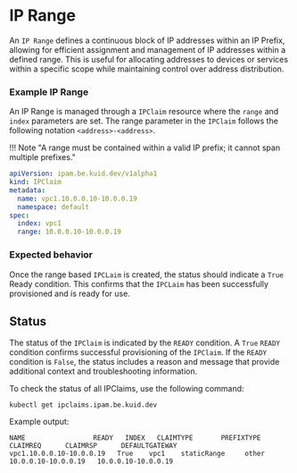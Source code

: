 # IP Range

An `IP Range` defines a continuous block of IP addresses within an IP Prefix, allowing for efficient assignment and management of IP addresses within a defined range. This is useful for allocating addresses to devices or services within a specific scope while maintaining control over address distribution.

### Example IP Range

An IP Range is managed through a `IPClaim` resource where the `range` and `index` parameters are set.
The range parameter in the `IPClaim` follows the following notation `<address>-<address>`.

!!! Note "A range must be contained within a valid IP prefix; it cannot span multiple prefixes."

```yaml
apiVersion: ipam.be.kuid.dev/v1alpha1
kind: IPClaim
metadata:
  name: vpc1.10.0.0.10-10.0.0.19
  namespace: default
spec:
  index: vpc1
  range: 10.0.0.10-10.0.0.19
```

### Expected behavior

Once the range based `IPCLaim` is created, the status should indicate a `True` Ready condition. This confirms that the `IPCLaim` has been successfully provisioned and is ready for use.

## Status

The status of the `IPClaim` is indicated by the `READY` condition. A `True` `READY` condition confirms successful provisioning of the `IPClaim`. If the `READY` condition is `False`, the status includes a reason and message that provide additional context and troubleshooting information.

To check the status of all IPClaims, use the following command:

```
kubectl get ipclaims.ipam.be.kuid.dev
```

Example output:

```
NAME                 READY   INDEX   CLAIMTYPE       PREFIXTYPE   CLAIMREQ      CLAIMRSP      DEFAULTGATEWAY
vpc1.10.0.0.10-10.0.0.19   True    vpc1    staticRange     other        10.0.0.10-10.0.0.19   10.0.0.10-10.0.0.19 
```
